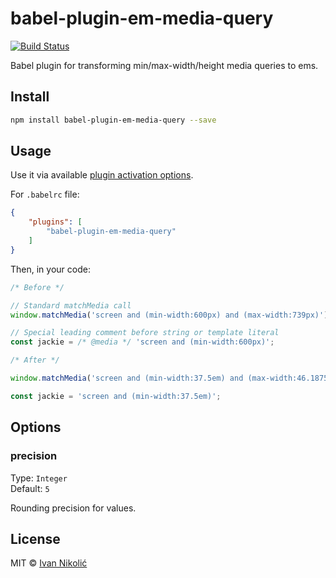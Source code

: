 # babel-plugin-em-media-query

[![Build Status][ci-img]][ci]

Babel plugin for transforming min/max-width/height media queries to ems.

## Install

```sh
npm install babel-plugin-em-media-query --save
```

## Usage

Use it via available [plugin activation options][babel-plugins].

For `.babelrc` file:

```json
{
	"plugins": [
		"babel-plugin-em-media-query"
	]
}
```

Then, in your code:

```js
/* Before */

// Standard matchMedia call
window.matchMedia('screen and (min-width:600px) and (max-width:739px)');

// Special leading comment before string or template literal
const jackie = /* @media */ 'screen and (min-width:600px)';

/* After */

window.matchMedia('screen and (min-width:37.5em) and (max-width:46.1875em)');

const jackie = 'screen and (min-width:37.5em)';
```

## Options

### precision

Type: `Integer`  
Default: `5`

Rounding precision for values.

## License

MIT © [Ivan Nikolić](http://ivannikolic.com)

[ci]: https://travis-ci.org/niksy/babel-plugin-em-media-query
[ci-img]: https://travis-ci.org/niksy/babel-plugin-em-media-query.svg?branch=master
[babel-plugins]: http://babeljs.io/docs/plugins/
